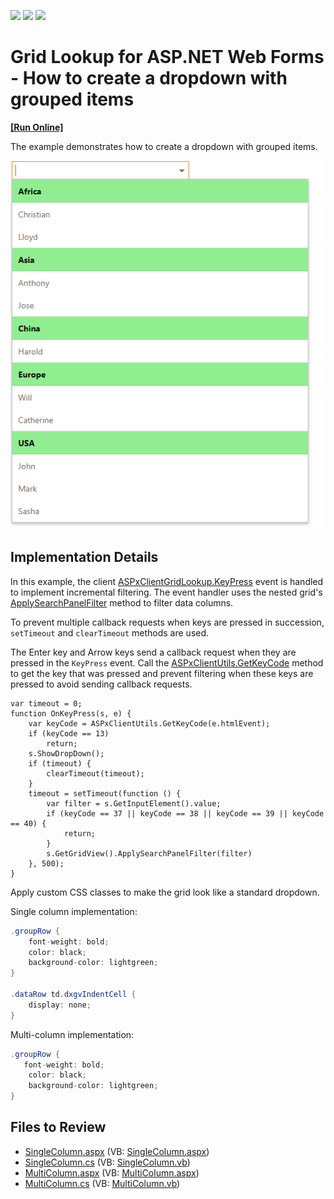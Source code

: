 <!-- default badges list -->
![](https://img.shields.io/endpoint?url=https://codecentral.devexpress.com/api/v1/VersionRange/454625952/21.1.6%2B)
[![](https://img.shields.io/badge/Open_in_DevExpress_Support_Center-FF7200?style=flat-square&logo=DevExpress&logoColor=white)](https://supportcenter.devexpress.com/ticket/details/T1064526)
[![](https://img.shields.io/badge/📖_How_to_use_DevExpress_Examples-e9f6fc?style=flat-square)](https://docs.devexpress.com/GeneralInformation/403183)
<!-- default badges end -->

# Grid Lookup for ASP.NET Web Forms - How to create a dropdown with grouped items
<!-- run online -->
**[[Run Online]](https://codecentral.devexpress.com/454625952/)**
<!-- run online end -->

The example demonstrates how to create a dropdown with grouped items. 

![image](drop-down-with-groups.png)

## Implementation Details

In this example, the client [ASPxClientGridLookup.KeyPress](https://docs.devexpress.com/AspNet/js-ASPxClientTextEdit.KeyPress) event is handled to implement incremental filtering. The event handler uses the nested grid's [ApplySearchPanelFilter](https://docs.devexpress.com/AspNet/js-ASPxClientGridView.ApplySearchPanelFilter(value)) method to filter data columns. 

To prevent multiple callback requests when keys are pressed in succession, `setTimeout` and `clearTimeout` methods are used. 

The Enter key and Arrow keys send a callback request when they are pressed in the `KeyPress` event. Call the [ASPxClientUtils.GetKeyCode](https://docs.devexpress.com/AspNet/js-ASPxClientUtils.GetKeyCode.static(htmlEvent)) method to get the key that was pressed and prevent filtering when these keys are pressed to avoid sending callback requests.


```jscript
var timeout = 0;
function OnKeyPress(s, e) {
    var keyCode = ASPxClientUtils.GetKeyCode(e.htmlEvent);
    if (keyCode == 13)
        return;
    s.ShowDropDown();
    if (timeout) {
        clearTimeout(timeout);
    }
    timeout = setTimeout(function () {
        var filter = s.GetInputElement().value;
        if (keyCode == 37 || keyCode == 38 || keyCode == 39 || keyCode == 40) {
            return;
        }
        s.GetGridView().ApplySearchPanelFilter(filter)
    }, 500);
}
```

Apply custom CSS classes to make the grid look like a standard dropdown.

Single column implementation:

```cs
.groupRow {
    font-weight: bold;
    color: black;
    background-color: lightgreen;
}

.dataRow td.dxgvIndentCell {
    display: none;
}
```

Multi-column implementation:

```cs
.groupRow {
   font-weight: bold;
    color: black;
    background-color: lightgreen;
}
```

## Files to Review

* [SingleColumn.aspx](./CS/DXWebApplication1/SingleColumn.aspx) (VB: [SingleColumn.aspx](./VB/DXWebApplication1/SingleColumn.aspx))
* [SingleColumn.cs](./CS/DXWebApplication1/SingleColumn.aspx.cs) (VB: [SingleColumn.vb](./VB/DXWebApplication1/SingleColumn.aspx.vb))
* [MultiColumn.aspx](./CS/DXWebApplication1/MultiColumn.aspx) (VB: [MultiColumn.aspx](./VB/DXWebApplication1/MultiColumn.aspx))
* [MultiColumn.cs](./CS/DXWebApplication1/MultiColumn.aspx.cs) (VB: [MultiColumn.vb](./VB/DXWebApplication1/MultiColumn.aspx.vb))
